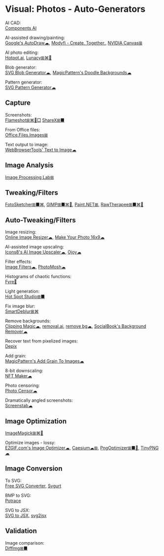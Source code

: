 # Visual: Photos - Auto-Generators

AI CAD:  
[Components AI](https://components.ai/)

AI-assisted drawing/painting:  
[Google's AutoDraw☁](https://www.autodraw.com/),
[Modyfi - Create. Together.](https://www.modyfi.com/),
[NVIDIA Canvas⊞](https://www.nvidia.com/en-gb/studio/canvas/)

AI photo editing:  
[Hotpot.ai](https://hotpot.ai/tools),
[Lunacy⊞⌘🐧](https://icons8.com/lunacy)

Blob generator:  
[SVG Blob Generator☁](https://10015.io/tools/svg-blob-generator),
[MagicPattern's Doodle Backgrounds☁](https://www.magicpattern.design/tools/doodle-backgrounds)

Pattern generator:  
[SVG Pattern Generator☁](https://10015.io/tools/svg-pattern-generator)

## Capture

Screenshots:  
[Flameshot⊞⌘🐧□](https://flameshot.org/)
[ShareX⊞■](https://getsharex.com/)

From Office files:  
[Office.Files.Images⊞](https://www.softwareok.com/?seite=Freeware/Office.Files.Images)

Text output to image:  
[WebBrowserTools' Text to Image☁](https://webbrowsertools.com/text-to-image/)

## Image Analysis

[Image Processing Lab⊞](http://www.aforgenet.com/projects/iplab/)

## Tweaking/Filters

[FotoSketcher⊞■⌘](https://fotosketcher.com/),
[GIMP⊞■⌘🐧](https://www.gimp.org/),
[Paint.NET⊞](https://www.getpaint.net/),
[RawTherapee⊞■⌘🐧](http://www.rawtherapee.com/)

## Auto-Tweaking/Filters

Image resizing:  
[Online Image Resizer☁](https://resizeimage.net/),
[Make Your Photo 16x9☁](https://photo16x9.com/)

AI-assisted image upscaling:  
[Icons8's AI Image Upscaler☁](https://icons8.com/upscaler/),
[Ojoy☁](https://ojoy.netlify.app/)

Filter effects:  
[Image Filters☁](https://10015.io/tools/image-filters),
[PhotoMosh☁](https://photomosh.com/)

Histograms of chaotic functions:  
[Fyre🐧](http://fyre.navi.cx/)

Light generation:  
[Hot Spot Studio⊞■](https://www.rlvision.com/spots/about.php)

Fix image blur:  
[SmartDeblur⊞⌘](http://smartdeblur.net/)

Remove backgrounds:  
[Clipping Magic☁](https://clippingmagic.com/),
[removal.ai](https://removal.ai),
[remove bg☁](https://www.remove.bg/),
[SocialBook's Background Remover☁](https://socialbook.io/remove-background)

Recover text from pixelized images:  
[Depix](https://github.com/beurtschipper/Depix)

Add grain:  
[MagicPattern's Add Grain To Images☁](https://www.magicpattern.design/tools/add-grain-to-images)

8-bit downscaling:  
[NFT Maker☁](https://img8bit.com/)

Photo censoring:  
[Photo Censor☁](https://10015.io/tools/photo-censor)

Dramatically angled screenshots:  
[Screenstab☁](https://www.screenstab.com/)

## Image Optimization

[ImageMagick⊞⌘🐧](https://imagemagick.org/index.php)

Optimize images - lossy:  
[EZGIF.com's Image Optimizer☁](https://ezgif.com/optimize),
[Caesium☁⊞](https://saerasoft.com/caesium/),
[PngOptimizer⊞■🐧](https://psydk.org/pngoptimizer),
[TinyPNG☁](https://tinypng.com/)

## Image Conversion

To SVG:  
[Free SVG Converter](https://picsvg.com/),
[Svgurt](https://svgurt.com/#/)

BMP to SVG:  
[Potrace](http://potrace.sourceforge.net/)

SVG to JSX:  
[SVG to JSX](https://omatsuri.app/svg-to-jsx),
[svg2jsx](https://svg2jsx.com/)

## Validation

Image comparison:  
[DiffImg⊞■](https://www.softpedia.com/get/Multimedia/Graphic/Graphic-Viewers/DiffImg.shtml)
